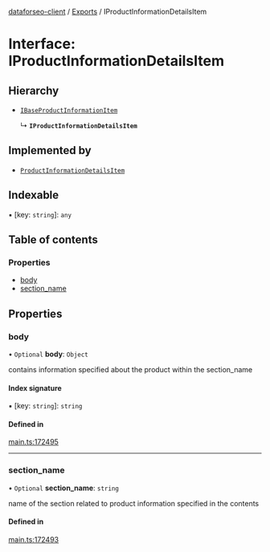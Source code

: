 [dataforseo-client](../README.md) / [Exports](../modules.md) / IProductInformationDetailsItem

# Interface: IProductInformationDetailsItem

## Hierarchy

- [`IBaseProductInformationItem`](IBaseProductInformationItem.md)

  ↳ **`IProductInformationDetailsItem`**

## Implemented by

- [`ProductInformationDetailsItem`](../classes/ProductInformationDetailsItem.md)

## Indexable

▪ [key: `string`]: `any`

## Table of contents

### Properties

- [body](IProductInformationDetailsItem.md#body)
- [section\_name](IProductInformationDetailsItem.md#section_name)

## Properties

### body

• `Optional` **body**: `Object`

contains information specified about the product within the section_name

#### Index signature

▪ [key: `string`]: `string`

#### Defined in

[main.ts:172495](https://github.com/dataforseo/TypeScriptClient/blob/7ca1aa4/main.ts#L172495)

___

### section\_name

• `Optional` **section\_name**: `string`

name of the section related to product information specified in the contents

#### Defined in

[main.ts:172493](https://github.com/dataforseo/TypeScriptClient/blob/7ca1aa4/main.ts#L172493)
